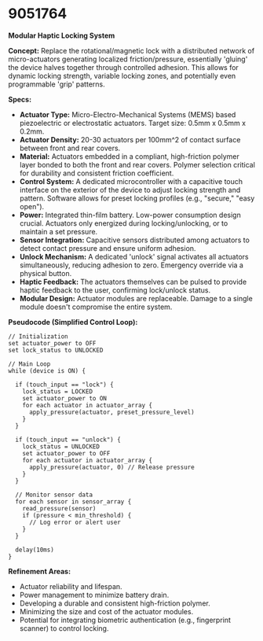 # 9051764

**Modular Haptic Locking System**

**Concept:** Replace the rotational/magnetic lock with a distributed network of micro-actuators generating localized friction/pressure, essentially 'gluing' the device halves together through controlled adhesion. This allows for dynamic locking strength, variable locking zones, and potentially even programmable 'grip' patterns.

**Specs:**

*   **Actuator Type:** Micro-Electro-Mechanical Systems (MEMS) based piezoelectric or electrostatic actuators. Target size: 0.5mm x 0.5mm x 0.2mm.
*   **Actuator Density:** 20-30 actuators per 100mm^2 of contact surface between front and rear covers.
*   **Material:** Actuators embedded in a compliant, high-friction polymer layer bonded to both the front and rear covers. Polymer selection critical for durability and consistent friction coefficient.
*   **Control System:** A dedicated microcontroller with a capacitive touch interface on the exterior of the device to adjust locking strength and pattern. Software allows for preset locking profiles (e.g., "secure," "easy open").
*   **Power:** Integrated thin-film battery. Low-power consumption design crucial.  Actuators only energized during locking/unlocking, or to maintain a set pressure.
*   **Sensor Integration:** Capacitive sensors distributed among actuators to detect contact pressure and ensure uniform adhesion.
*   **Unlock Mechanism:**  A dedicated 'unlock' signal activates all actuators simultaneously, reducing adhesion to zero. Emergency override via a physical button.
*   **Haptic Feedback:**  The actuators themselves can be pulsed to provide haptic feedback to the user, confirming lock/unlock status.
*   **Modular Design:** Actuator modules are replaceable. Damage to a single module doesn't compromise the entire system.



**Pseudocode (Simplified Control Loop):**

```
// Initialization
set actuator_power to OFF
set lock_status to UNLOCKED

// Main Loop
while (device is ON) {

  if (touch_input == "lock") {
    lock_status = LOCKED
    set actuator_power to ON
    for each actuator in actuator_array {
      apply_pressure(actuator, preset_pressure_level)
    }
  }

  if (touch_input == "unlock") {
    lock_status = UNLOCKED
    set actuator_power to OFF
    for each actuator in actuator_array {
      apply_pressure(actuator, 0) // Release pressure
    }
  }

  // Monitor sensor data
  for each sensor in sensor_array {
    read_pressure(sensor)
    if (pressure < min_threshold) {
      // Log error or alert user
    }
  }

  delay(10ms)
}
```

**Refinement Areas:**

*   Actuator reliability and lifespan.
*   Power management to minimize battery drain.
*   Developing a durable and consistent high-friction polymer.
*   Minimizing the size and cost of the actuator modules.
*   Potential for integrating biometric authentication (e.g., fingerprint scanner) to control locking.